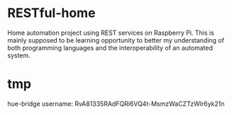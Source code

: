 # RESTful-home

Home automation project using REST services on Raspberry Pi. This is mainly supposed to be learning opportunity to better my understanding of both programming languages and the interoperability of an automated system.

# tmp

hue-bridge username: RvA81335RAdFQRi6VQ4t-MsmzWaCZTzWlr6yk21n
